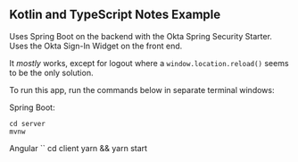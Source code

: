 ## Kotlin and TypeScript Notes Example

Uses Spring Boot on the backend with the Okta Spring Security Starter. Uses the Okta Sign-In Widget on the front end. 

It *mostly* works, except for logout where a `window.location.reload()` seems to be the only solution.

To run this app, run the commands below in separate terminal windows:

Spring Boot:
```
cd server
mvnw
```

Angular
``
cd client
yarn && yarn start
```
